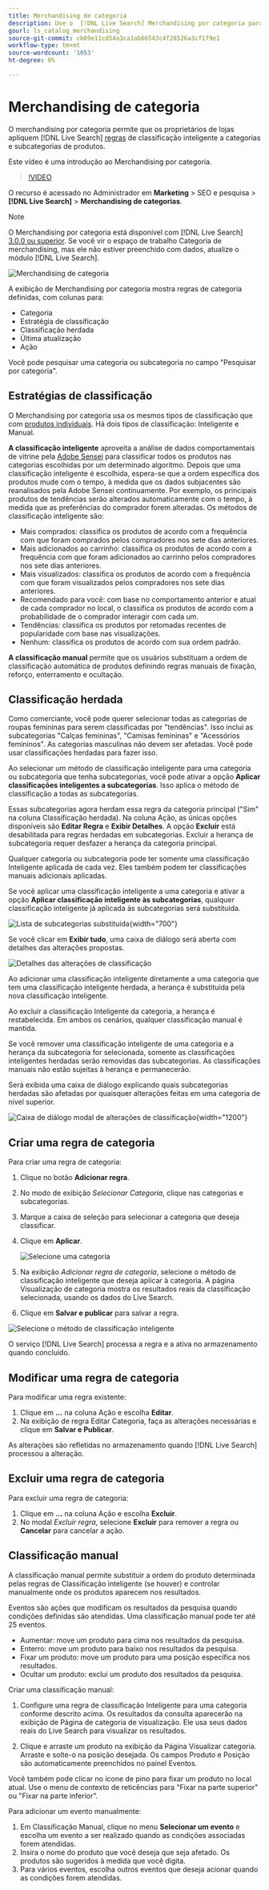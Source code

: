 ```yaml
---
title: Merchandising de categoria
description: Use o  [!DNL Live Search] Merchandising por categoria para ter uma experiência de compra mais rápida.
gourl: ls_catalog_merchandising
source-git-commit: cb69e11cd54a3ca1ab66543c4f28526a3cf1f9e1
workflow-type: tm+mt
source-wordcount: '1053'
ht-degree: 0%

---
```


# Merchandising de categoria

O merchandising por categoria permite que os proprietários de lojas apliquem [!DNL Live Search] [regras](rules.md) de classificação inteligente a categorias e subcategorias de produtos.

Este vídeo é uma introdução ao Merchandising por categoria.

>[!VIDEO](https://video.tv.adobe.com/v/3424617)

O recurso é acessado no Administrador em **Marketing** > SEO e pesquisa > **[!DNL Live Search]** > **Merchandising de categorias**.

>[!NOTE]
>
>O Merchandising por categoria está disponível com [!DNL Live Search] [3.0.0 ou superior](release-notes.md). Se você vir o espaço de trabalho Categoria de merchandising, mas ele não estiver preenchido com dados, atualize o módulo [!DNL Live Search].

![Merchandising de categoria](assets/category_workspace.png)

A exibição de Merchandising por categoria mostra regras de categoria definidas, com colunas para:

* Categoria
* Estratégia de classificação
* Classificação herdada
* Última atualização
* Ação

Você pode pesquisar uma categoria ou subcategoria no campo &quot;Pesquisar por categoria&quot;.

## Estratégias de classificação

O Merchandising por categoria usa os mesmos tipos de classificação que com [produtos individuais](rules-workspace.md).
Há dois tipos de classificação: Inteligente e Manual.

**A classificação inteligente** aproveita a análise de dados comportamentais de vitrine pela [Adobe Sensei](https://www.adobe.com/sensei.html) para classificar todos os produtos nas categorias escolhidas por um determinado algoritmo. Depois que uma classificação inteligente é escolhida, espera-se que a ordem específica dos produtos mude com o tempo, à medida que os dados subjacentes são reanalisados pela Adobe Sensei continuamente. Por exemplo, os principais produtos de tendências serão alterados automaticamente com o tempo, à medida que as preferências do comprador forem alteradas.
Os métodos de classificação inteligente são:

* Mais comprados: classifica os produtos de acordo com a frequência com que foram comprados pelos compradores nos sete dias anteriores.
* Mais adicionados ao carrinho: classifica os produtos de acordo com a frequência com que foram adicionados ao carrinho pelos compradores nos sete dias anteriores.
* Mais visualizados: classifica os produtos de acordo com a frequência com que foram visualizados pelos compradores nos sete dias anteriores.
* Recomendado para você: com base no comportamento anterior e atual de cada comprador no local, o classifica os produtos de acordo com a probabilidade de o comprador interagir com cada um.
* Tendências: classifica os produtos por retomadas recentes de popularidade com base nas visualizações.
* Nenhum: classifica os produtos de acordo com sua ordem padrão.

**A classificação manual** permite que os usuários substituam a ordem de classificação automática de produtos definindo regras manuais de fixação, reforço, enterramento e ocultação.

## Classificação herdada

Como comerciante, você pode querer selecionar todas as categorias de roupas femininas para serem classificadas por &quot;tendências&quot;. Isso inclui as subcategorias &quot;Calças femininas&quot;, &quot;Camisas femininas&quot; e &quot;Acessórios femininos&quot;. As categorias masculinas não devem ser afetadas. Você pode usar classificações herdadas para fazer isso.

Ao selecionar um método de classificação inteligente para uma categoria ou subcategoria que tenha subcategorias, você pode ativar a opção **Aplicar classificações inteligentes a subcategorias**. Isso aplica o método de classificação a todas as subcategorias.

Essas subcategorias agora herdam essa regra da categoria principal (&quot;Sim&quot; na coluna Classificação herdada). Na coluna Ação, as únicas opções disponíveis são **Editar Regra** e **Exibir Detalhes**. A opção **Excluir** está desabilitada para regras herdadas em subcategorias. Excluir a herança de subcategoria requer desfazer a herança da categoria principal.

Qualquer categoria ou subcategoria pode ter somente uma classificação Inteligente aplicada de cada vez. Eles também podem ter classificações manuais adicionais aplicadas.

Se você aplicar uma classificação inteligente a uma categoria e ativar a opção **Aplicar classificação inteligente às subcategorias**, qualquer classificação inteligente já aplicada às subcategorias será substituída.

![Lista de subcategorias substituída](assets/category_overwite_subs.png){width="700"}

Se você clicar em **Exibir tudo**, uma caixa de diálogo será aberta com detalhes das alterações propostas.

![Detalhes das alterações de classificação](assets/category_overwrite.png)

Ao adicionar uma classificação inteligente diretamente a uma categoria que tem uma classificação inteligente herdada, a herança é substituída pela nova classificação inteligente.

Ao excluir a classificação Inteligente da categoria, a herança é restabelecida.
Em ambos os cenários, qualquer classificação manual é mantida.

Se você remover uma classificação inteligente de uma categoria e a herança da subcategoria for selecionada, somente as classificações inteligentes herdadas serão removidas das subcategorias. As classificações manuais não estão sujeitas à herança e permanecerão.

Será exibida uma caixa de diálogo explicando quais subcategorias herdadas são afetadas por quaisquer alterações feitas em uma categoria de nível superior.

![Caixa de diálogo modal de alterações de classificação](assets/category_overwrite_modal.png){width="1200"}

## Criar uma regra de categoria

Para criar uma regra de categoria:

1. Clique no botão **Adicionar regra**.
1. No modo de exibição _Selecionar Categoria_, clique nas categorias e subcategorias.
1. Marque a caixa de seleção para selecionar a categoria que deseja classificar.
1. Clique em **Aplicar**.

   ![Selecione uma categoria](assets/category_select.png)

1. Na exibição _Adicionar regra de categoria_, selecione o método de classificação inteligente que deseja aplicar à categoria.
A página Visualização de categoria mostra os resultados reais da classificação selecionada, usando os dados do Live Search.
1. Clique em **Salvar e publicar** para salvar a regra.

![Selecione o método de classificação inteligente](assets/category_ranking.png)

O serviço [!DNL Live Search] processa a regra e a ativa no armazenamento quando concluído.

## Modificar uma regra de categoria

Para modificar uma regra existente:

1. Clique em **...** na coluna Ação e escolha **Editar**.
1. Na exibição de regra Editar Categoria, faça as alterações necessárias e clique em **Salvar e Publicar**.

As alterações são refletidas no armazenamento quando [!DNL Live Search] processou a alteração.

## Excluir uma regra de categoria

Para excluir uma regra de categoria:

1. Clique em **...** na coluna Ação e escolha **Excluir**.
1. No modal _Excluir regra_, selecione **Excluir** para remover a regra ou **Cancelar** para cancelar a ação.

## Classificação manual

A classificação manual permite substituir a ordem do produto determinada pelas regras de Classificação inteligente (se houver) e controlar manualmente onde os produtos aparecem nos resultados.

Eventos são ações que modificam os resultados da pesquisa quando condições definidas são atendidas. Uma classificação manual pode ter até 25 eventos.

* Aumentar: move um produto para cima nos resultados da pesquisa.
* Enterro: move um produto para baixo nos resultados da pesquisa.
* Fixar um produto: move um produto para uma posição específica nos resultados.
* Ocultar um produto: exclui um produto dos resultados da pesquisa.

Criar uma classificação manual:

1. Configure uma regra de classificação Inteligente para uma categoria conforme descrito acima. Os resultados da consulta aparecerão na exibição de Página de categoria de visualização. Ele usa seus dados reais do Live Search para visualizar os resultados.

1. Clique e arraste um produto na exibição da Página Visualizar categoria. Arraste e solte-o na posição desejada. Os campos Produto e Posição são automaticamente preenchidos no painel Eventos.

Você também pode clicar no ícone de pino para fixar um produto no local atual. Use o menu de contexto de reticências para &quot;Fixar na parte superior&quot; ou &quot;Fixar na parte inferior&quot;.

Para adicionar um evento manualmente:

1. Em Classificação Manual, clique no menu **Selecionar um evento** e escolha um evento a ser realizado quando as condições associadas forem atendidas.
1. Insira o nome do produto que você deseja que seja afetado. Os produtos são sugeridos à medida que você digita.
1. Para vários eventos, escolha outros eventos que deseja acionar quando as condições forem atendidas.

